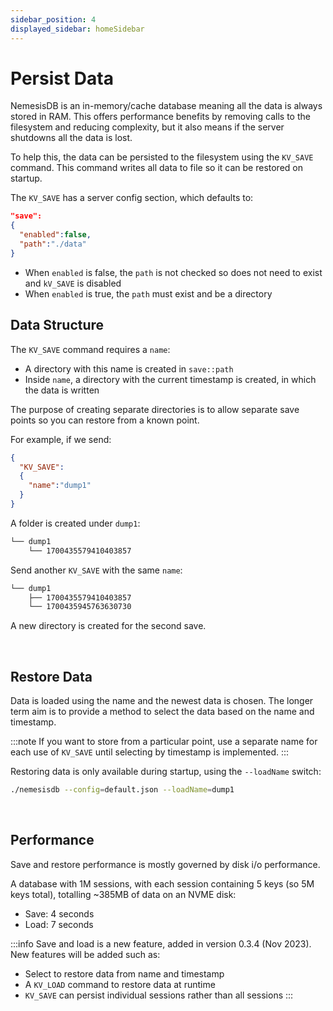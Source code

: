```yaml
---
sidebar_position: 4
displayed_sidebar: homeSidebar
---
```


# Persist Data
NemesisDB is an in-memory/cache database meaning all the data is always stored in RAM. This offers performance benefits by removing calls to the filesystem and reducing complexity, but it also means if the server shutdowns all the data is lost.

To help this, the data can be persisted to the filesystem using the `KV_SAVE` command. This command writes all data to file so it can be restored on startup.


The `KV_SAVE` has a server config section, which defaults to:

```json
"save":
{
  "enabled":false,
  "path":"./data"
}
```

- When `enabled` is false, the `path` is not checked so does not need to exist and `kV_SAVE` is disabled
- When `enabled` is true, the `path` must exist and be a directory



## Data Structure
The `KV_SAVE` command requires a `name`:

- A directory with this name is created in `save::path`
- Inside `name`, a directory with the current timestamp is created, in which the data is written

The purpose of creating separate directories is to allow separate save points so you can restore from a known point.

For example, if we send:

```json
{
  "KV_SAVE":
  {
    "name":"dump1"
  }
}
```

A folder is created under `dump1`:

```bash title="First save"
└── dump1
    └── 1700435579410403857
```

Send another `KV_SAVE` with the same `name`:

```bash title="Second save"
└── dump1
    ├── 1700435579410403857
    └── 1700435945763630730
```

A new directory is created for the second save.

<br/>

## Restore Data
Data is loaded using the name and the newest data is chosen. The longer term aim is to provide a method to select the data based on the name and timestamp.


:::note
If you want to store from a particular point, use a separate name for each use of `KV_SAVE` until selecting by timestamp is implemented.
:::

Restoring data is only available during startup, using the `--loadName` switch:

```bash
./nemesisdb --config=default.json --loadName=dump1
```

<br/>

## Performance
Save and restore performance is mostly governed by disk i/o performance.

A database with 1M sessions, with each session containing 5 keys (so 5M keys total), totalling ~385MB of data on an NVME disk:

- Save: 4 seconds
- Load: 7 seconds


:::info
Save and load is a new feature, added in version 0.3.4 (Nov 2023). New features will be added such as:

- Select to restore data from name and timestamp
- A `KV_LOAD` command to restore data at runtime
- `KV_SAVE` can persist individual sessions rather than all sessions
:::